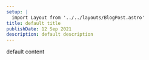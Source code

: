 ```yaml
---
setup: |
  import Layout from '../../layouts/BlogPost.astro'
title: default title
publishDate: 12 Sep 2021
description: default description
---
```


default content
